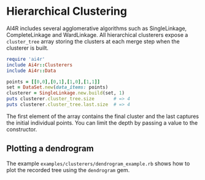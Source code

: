 # Hierarchical Clustering

AI4R includes several agglomerative algorithms such as SingleLinkage,
CompleteLinkage and WardLinkage.  All hierarchical clusterers expose a
`cluster_tree` array storing the clusters at each merge step when the
clusterer is built.

```ruby
require 'ai4r'
include Ai4r::Clusterers
include Ai4r::Data

points = [[0,0],[0,1],[1,0],[1,1]]
set = DataSet.new(data_items: points)
clusterer = SingleLinkage.new.build(set, 1)
puts clusterer.cluster_tree.size       # => 4
puts clusterer.cluster_tree.last.size  # => 4
```

The first element of the array contains the final cluster and the last
captures the initial individual points. You can limit the depth by
passing a value to the constructor.

## Plotting a dendrogram

The example `examples/clusterers/dendrogram_example.rb` shows how to
plot the recorded tree using the `dendrogram` gem.
